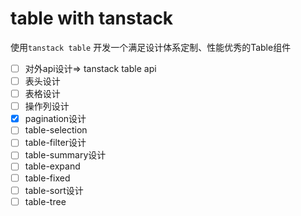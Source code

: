 # table with tanstack
使用`tanstack table` 开发一个满足设计体系定制、性能优秀的Table组件

- [ ] 对外api设计=> tanstack table api
- [ ] 表头设计
- [ ] 表格设计
- [ ] 操作列设计
- [X] pagination设计
- [ ] table-selection
- [ ] table-filter设计
- [ ] table-summary设计
- [ ] table-expand
- [ ] table-fixed
- [ ] table-sort设计
- [ ] table-tree
